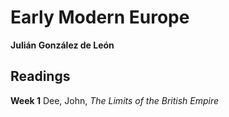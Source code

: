 # Early Modern Europe
**Julián González de León**

## Readings
**Week 1**
Dee, John, *The Limits of the British Empire*